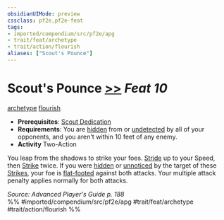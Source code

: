 ```yaml
---
obsidianUIMode: preview
cssclass: pf2e,pf2e-feat
tags:
- imported/compendium/src/pf2e/apg
- trait/feat/archetype
- trait/action/flourish
aliases: ["Scout's Pounce"]
---
```

# Scout's Pounce  [>>](chapter-9-playing-the-game.md#Actions "Two-Action") *Feat 10*  
[archetype](archetype.md)  [flourish](flourish.md)  

- **Prerequisites**: [Scout Dedication](scout-dedication-apg.md)
- **Requirements**: You are [hidden](conditions.md#Hidden) from or [undetected](conditions.md#Undetected) by all of your opponents, and you aren't within 10 feet of any enemy.
- **Activity** Two-Action

You leap from the shadows to strike your foes. [Stride](stride.md) up to your Speed, then [Strike](strike.md) twice. If you were [hidden](conditions.md#Hidden) or [unnoticed](conditions.md#Unnoticed) by the target of these [Strikes](strike.md), your foe is [flat-footed](conditions.md#Flat-footed) against both attacks. Your multiple attack penalty applies normally for both attacks.

*Source: Advanced Player's Guide p. 188*  
%% #imported/compendium/src/pf2e/apg #trait/feat/archetype #trait/action/flourish %%